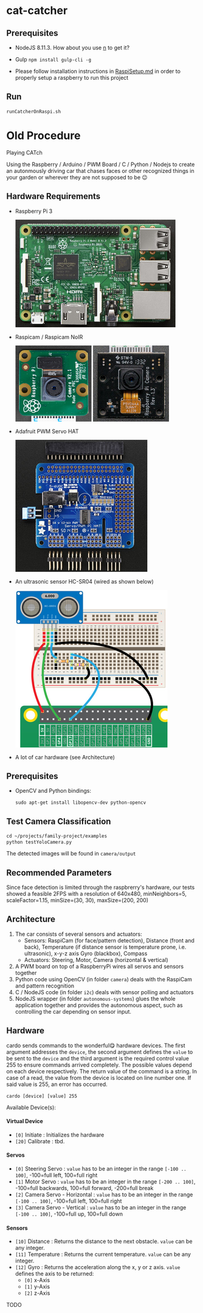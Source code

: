 # cat-catcher

## Prerequisites

* NodeJS 8.11.3. How about you use [n](https://www.npmjs.com/package/n) to get it?

* Gulp `npm install gulp-cli -g`

* Please follow installation instructions in [RaspiSetup.md](RaspiSetup.md) in order to properly setup a raspberry to run this project

## Run

    runCatcherOnRaspi.sh



# Old Procedure


Playing CATch

Using the Raspberry / Arduino / PWM Board / C / Python / Nodejs to create an autonmously driving car that chases faces or other recognized things in your garden or wherever they are not supposed to be :wink:


Hardware Requirements
------------

* Raspberry Pi 3

  ![raspberry pi 3](devdocs/raspi3.jpg)

* Raspicam / Raspicam NoIR

  ![raspi cam](devdocs/raspicam.jpg)  ![raspi cam NoIR](devdocs/raspicam-noir.jpg)

* Adafruit PWM Servo HAT

  ![pwm servo hat](devdocs/pwmhat.jpg)

* An ultrasonic sensor HC-SR04 (wired as shown below)

  ![HC-SR04](devdocs/ultrasonic.jpg)

* A lot of car hardware (see Architecture)


Prerequisites
-------------

* OpenCV and Python bindings:

      sudo apt-get install libopencv-dev python-opencv


Test Camera Classification
--------------------------

	cd ~/projects/family-project/examples
	python testYoloCamera.py

The detected images will be found in `camera/output`


Recommended Parameters
----------------------

Since face detection is limited through the raspbrerry's hardware, our tests showed a feasible 2FPS with a resolution of 640x480, minNeighbors=5, scaleFactor=1.15, minSize=(30, 30), maxSize=(200, 200)


Architecture
------------

1. The car consists of several sensors and actuators: 
	- Sensors: RaspiCam (for face/pattern detection), Distance (front and back), Temperature (if distance sensor is temperature prone, i.e. ultrasonic), x-y-z axis Gyro (blackbox), Compass
	- Actuators: Steering, Motor, Camera (horizontal & vertical)
2. A PWM board on top of a RaspberryPi wires all servos and sensors together
3. Python code using OpenCV (in folder `camera`) deals with the RaspiCam and pattern recognition
4. C / NodeJS code (in folder `i2c`) deals with sensor polling and actuators
5. NodeJS wrapper  (in folder `autonomous-systems`) glues the whole application together and provides the autonomous aspect, such as controlling the car depending on sensor input.


Hardware
--------

cardo sends commands to the wonderful:yum: hardware devices. The first argument addresses the `device`, the second argument defines the `value` to be sent to the `device` and the third argument is the required control value 255 to ensure commands arrived completely. The possible values depend on each device respectively. The return value of the command is a string. In case of a read, the value from the device is located on line number one. If said value is 255, an error has occurred.

    cardo [device] [value] 255

Available Device(s):

#### Virtual Device ####

* `[0]` Initiate : Initializes the hardware
* `[20]` Calibrate : tbd.

#### Servos ####

* `[0]` Steering Servo : `value` has to be an integer in the range `[-100 .. 100]`, -100=full left, 100=full right
* `[1]` Motor Servo : `value` has to be an integer in the range `[-200 .. 100]`, -100=full backwards, 100=full forward, -200=full break
* `[2]` Camera Servo - Horizontal : `value` has to be an integer in the range `[-100 .. 100]`, -100=full left, 100=full right
* `[3]` Camera Servo - Vertical : `value` has to be an integer in the range `[-100 .. 100]`, -100=full up, 100=full down

#### Sensors ####

* `[10]` Distance : Returns the distance to the next obstacle. `value` can be any integer.
* `[11]` Temperature : Returns the current temperature. `value` can be any integer.
* `[12]` Gyro : Returns the acceleration along the x, y or z axis. `value` defines the axis to be returned:
    * `[0]` x-Axis
    * `[1]` y-Axis
    * `[2]` z-Axis

 TODO
